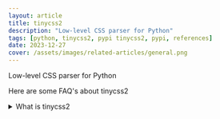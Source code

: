 ```yaml
---
layout: article
title: tinycss2
description: "Low-level CSS parser for Python"
tags: [python, tinycss2, pypi tinycss2, pypi, references]
date: 2023-12-27
cover: /assets/images/related-articles/general.png
---
```


Low-level CSS parser for Python

Here are some FAQ's about tinycss2
<details>
<summary>What is tinycss2</summary>
Low-level CSS parser for Python
</details>
